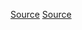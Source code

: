 [Source](https://en.wikipedia.org/wiki/Otterbourne)
[Source](https://en.wikipedia.org/wiki/Thomas_Henry_Wyatt)
